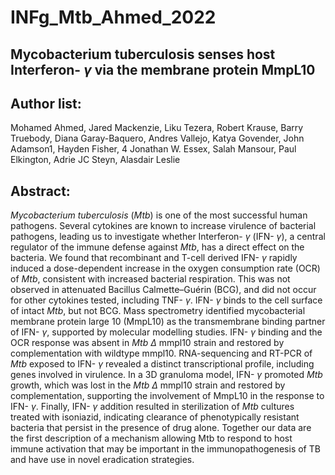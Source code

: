 # INFg_Mtb_Ahmed_2022
## Mycobacterium tuberculosis senses host Interferon- $\gamma$ via the membrane protein MmpL10 
 
## Author list:
Mohamed Ahmed, Jared Mackenzie, Liku Tezera, Robert Krause, Barry Truebody, Diana Garay-Baquero, Andres Vallejo, Katya Govender, John Adamson1, Hayden Fisher, 4 Jonathan W. Essex, Salah Mansour, Paul Elkington, Adrie JC Steyn, Alasdair Leslie
 
 
## Abstract:
*Mycobacterium tuberculosis* (*Mtb*) is one of the most successful human pathogens. Several cytokines are known to increase virulence of bacterial pathogens, leading us to investigate whether Interferon- $\gamma$ (IFN- $\gamma$), a central regulator of the immune defense against *Mtb*, has a direct effect on the bacteria. We found that recombinant and T-cell derived IFN- $\gamma$ rapidly induced a dose-dependent increase in the oxygen consumption rate (OCR) of *Mtb*, consistent with increased bacterial respiration. This was not observed in attenuated Bacillus Calmette–Guérin (BCG), and did not occur for other cytokines tested, including TNF- $\gamma$. IFN- $\gamma$ binds to the cell surface of intact *Mtb*, but not BCG. Mass spectrometry identified mycobacterial membrane protein large 10 (MmpL10) as the transmembrane binding partner of IFN- $\gamma$, supported by molecular modelling studies. IFN- $\gamma$ binding and the OCR response was absent in *Mtb* $\Delta$ mmpl10 strain and restored by complementation with wildtype mmpl10. RNA-sequencing and RT-PCR of *Mtb* exposed to IFN- $\gamma$ revealed a distinct transcriptional profile, including genes involved in virulence. In a 3D granuloma model, IFN- $\gamma$ promoted *Mtb* growth, which was lost in the *Mtb* $\Delta$ mmpl10 strain and restored by complementation, supporting the involvement of MmpL10 in the response to IFN- $\gamma$. Finally, IFN- $\gamma$ addition resulted in sterilization of *Mtb* cultures treated with isoniazid, indicating clearance of phenotypically resistant bacteria that persist in the presence of drug alone. Together our data are the first description of a mechanism allowing Mtb to respond to host immune activation that may be important in the immunopathogenesis of TB and have use in novel eradication strategies. 
